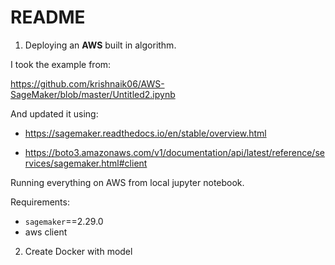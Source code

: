 # README
1) Deploying an __AWS__ built in algorithm.


I took the example from: 

https://github.com/krishnaik06/AWS-SageMaker/blob/master/Untitled2.ipynb

And updated it using:

+ https://sagemaker.readthedocs.io/en/stable/overview.html

+ https://boto3.amazonaws.com/v1/documentation/api/latest/reference/services/sagemaker.html#client


Running everything on AWS from local jupyter notebook.

Requirements:

+ `sagemaker`==2.29.0
+ aws client

2) Create Docker with model

   
